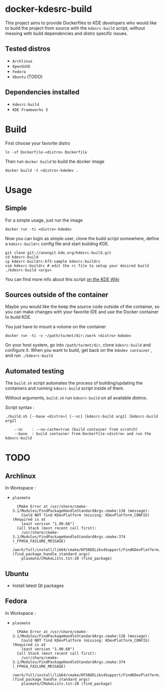 docker-kdesrc-build
===================
This project aims to provide Dockerfiles to KDE developers 
who would like to build the project from source with the `kdesrc-build` script, 
without messing with build dependencies and distro specific issues.

Tested distros
-----------------

* `Archlinux`
* `OpenSUSE`
* `Fedora`
* `Ubuntu` (TODO)

Dependencies installed
----------------------

* `kdesrc-build`
* `KDE Frameworks 5`

Build
=====

First choose your favorite distro

    ln -sf Dockerfile-<distro> Dockerfile

Then run `docker build` to build the docker image

    docker build -t <distro>-kdedev .

Usage
=====

Simple
------
For a simple usage, just run the image

    docker run -ti <distro>-kdedev

Now you can login as simple user, clone the build script somewhere, define a
`kdesrc-buildrc` config file and start building KDE.

    git clone git://anongit.kde.org/kdesrc-build.git
    cd kdesrc-build
    cp kdesrc-buildrc-kf5-sample kdesrc-buildrc
    vim kdesrc-buildrc # edit the rc file to setup your desired build
    ./kdesrc-build <args>

You can find more info about this script [on the KDE Wiki](https://techbase.kde.org/Getting_Started/Build/kdesrc-build)

Sources outside of the container
--------------------------------

Maybe you would like the keep the source code outside of the container,
so you can make changes with your favorite IDE and use the Docker container
to build KDE.

You just have to mount a volume on the container

    docker run -ti -v ~/path/to/mnt/dir:/work <distro>-kdedev

On your host system, go into `/path/to/mnt/dir`, clone `kdesrc-build` and configure it.
When you want to build, get back on the `kdedev container` , and run `./kdesrc-build`

Automated testing
-----------------

The `build.sh` script automates the process of building/updating the containers
and running `kdesrc-build` script inside of them.

Without arguments, `build.sh` run `kdesrc-build` on all available distros.

Script syntax :

    ./build.sh [--base <distro>] [--nc] [kdesrc-build arg1] [kdesrc-build arg2]

        --nc    : --no-cache=true (build container from scratch)
        --base  : build container from Dockerfile-<distro> and run the kdesrc-build

TODO
====

Archlinux
----------

In Workspace :

- `plasmate`

        CMake Error at /usr/share/cmake-3.1/Modules/FindPackageHandleStandardArgs.cmake:138 (message):
          Could NOT find KDevPlatform (missing: KDevPlatform_CONFIG) (Required is at
          least version "1.90.60")
        Call Stack (most recent call first):
          /usr/share/cmake-3.1/Modules/FindPackageHandleStandardArgs.cmake:374 (_FPHSA_FAILURE_MESSAGE)
          /work/full/install/lib64/cmake/KF5KDELibs4Support/FindKDevPlatform.cmake:44 (find_package_handle_standard_args)
          plasmate/CMakeLists.txt:20 (find_package)


Ubuntu
------

- Install latest Qt packages

Fedora
------

In Workspace :

- `plasmate`

        CMake Error at /usr/share/cmake-3.1/Modules/FindPackageHandleStandardArgs.cmake:138 (message):
          Could NOT find KDevPlatform (missing: KDevPlatform_CONFIG) (Required is at
          least version "1.90.60")
        Call Stack (most recent call first):
          /usr/share/cmake-3.1/Modules/FindPackageHandleStandardArgs.cmake:374 (_FPHSA_FAILURE_MESSAGE)
          /work/full/install/lib64/cmake/KF5KDELibs4Support/FindKDevPlatform.cmake:44 (find_package_handle_standard_args)
          plasmate/CMakeLists.txt:20 (find_package)
